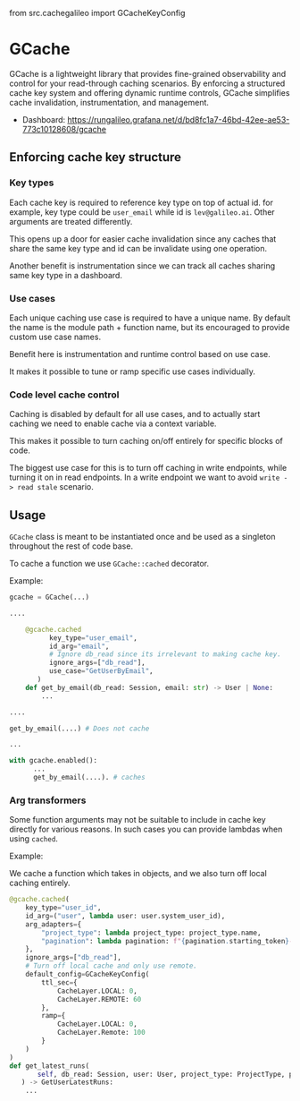 from src.cachegalileo import GCacheKeyConfig

# GCache

GCache is a lightweight library that provides fine-grained observability and control for your read-through caching scenarios. By enforcing a structured cache key system and offering dynamic runtime controls, GCache simplifies cache invalidation, instrumentation, and management.

  * Dashboard: https://rungalileo.grafana.net/d/bd8fc1a7-46bd-42ee-ae53-773c10128608/gcache

## Enforcing cache key structure

### Key types

Each cache key is required to reference key type on top of actual id. for example, key type could be `user_email` while id is `lev@galileo.ai`. Other arguments are treated differently.

This opens up a door for easier cache invalidation since any caches that share the same key type and id can be invalidate using one operation.

Another benefit is instrumentation since we can track all caches sharing same key type in a dashboard.

### Use cases

Each unique caching use case is required to have a unique name. By default the name is the module path + function name, but its encouraged to provide custom use case names.

Benefit here is instrumentation and runtime control based on use case.

It makes it possible to tune or ramp specific use cases individually.

### Code level cache control

Caching is disabled by default for all use cases, and to actually start caching we need to enable cache via a context variable.

This makes it possible to turn caching on/off entirely for specific blocks of code.

The biggest use case for this is to turn off caching in write endpoints, while turning it on in read endpoints. In a write endpoint we want to avoid `write -> read stale` scenario.

## Usage

`GCache` class is meant to be instantiated once and be used as a singleton throughout the rest of code base.

To cache a function we use `GCache::cached` decorator.

Example:

```python
gcache = GCache(...)

....

    @gcache.cached
          key_type="user_email",
          id_arg="email",
          # Ignore db_read since its irrelevant to making cache key.
          ignore_args=["db_read"],
          use_case="GetUserByEmail",
       )
    def get_by_email(db_read: Session, email: str) -> User | None:
        ...

....

get_by_email(....) # Does not cache

...

with gcache.enabled():
      ...
      get_by_email(....). # caches
```

### Arg transformers

Some function arguments may not be suitable to include in cache key directly for various reasons.  In such cases
you can provide lambdas when using `cached`.

Example:

We cache a function which takes in objects, and we also turn off local caching entirely.

```python
@gcache.cached(
    key_type="user_id",
    id_arg=("user", lambda user: user.system_user_id),
    arg_adapters={
        "project_type": lambda project_type: project_type.name,
        "pagination": lambda pagination: f"{pagination.starting_token}-{pagination.limit}"
    },
    ignore_args=["db_read"],
    # Turn off local cache and only use remote.
    default_config=GCacheKeyConfig(
        ttl_sec={
            CacheLayer.LOCAL: 0,
            CacheLayer.REMOTE: 60
        },
        ramp={
            CacheLayer.LOCAL: 0,
            CacheLayer.Remote: 100
        }
    )
)
def get_latest_runs(
       self, db_read: Session, user: User, project_type: ProjectType, pagination: PaginationRequestMixin
   ) -> GetUserLatestRuns:
    ...
```
